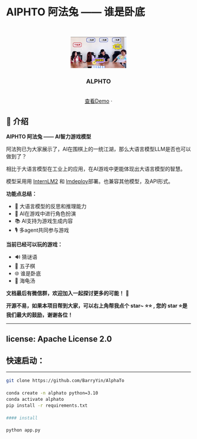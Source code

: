 
# AlPHTO 阿法兔 —— 谁是卧底

<br />
<!-- PROJECT LOGO -->
<p align="center">
  <a href="">
    <img src="assets/who_is_AI.jpeg" alt="Logo" width="30%">
  </a>

<h3 align="center">ALPHTO</h3>
  <p align="center">
    <br />
    <a href="https://openxlab.org.cn/apps/detail/HinGwenWong/Streamer-Sales">查看Demo</a>
    ·
    
  </p>
</p>


## 📢 介绍

**AlPHTO 阿法兔 —— AI智力游戏模型** 

阿法狗已为大家展示了，AI在围棋上的一统江湖，那么大语言模型LLM是否也可以做到了？

相比于大语言模型在工业上的应用，在AI游戏中更能体现出大语言模型的智慧。

模型采用用 [InternLM2](https://github.com/InternLM/InternLM) 和 [lmdeploy](https://github.com/InternLM/lmdeploy)部署。也兼容其他模型，及API形式。

**功能点总结：**

- 📜 大语言模型的反思和推理能力
- 🚀 AI在游戏中进行角色扮演
- 📚 AI支持为游戏生成内容
- 🎙️ 多agent共同参与游戏

**当前已经可以玩的游戏：**
- 🔊 猜谜语
- 🦸 五子棋
- 🌐 谁是卧底
- 🎉 海龟汤

**文档最后有微信群，欢迎加入一起探讨更多的可能！** 🎉

**开源不易，如果本项目帮到大家，可以右上角帮我点个 star~ ⭐⭐ , 您的 star ⭐是我们最大的鼓励，谢谢各位！**  





---








license: Apache License 2.0
---




## 快速启动：
---
```bash
git clone https://github.com/BarryYin/AlphaTo

conda create -n alphato python=3.10
conda activate alphato
pip install -r requirements.txt

#### install

python app.py
```




